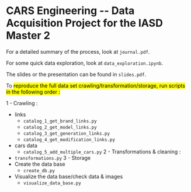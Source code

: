 # CARS Engineering -- Data Acquisition Project for the IASD Master 2

For a detailed summary of the process, look at `journal.pdf`.

For some quick data exploration, look at `data_exploration.ipynb`.

The slides or the presentation can be found in `slides.pdf`.

To <mark>reproduce the full data set crawling/transformation/storage<mark>, run scripts in the following order :

1 - Crawling :
  - links 
    - `catalog_1_get_brand_links.py`
    - `catalog_2_get_model_links.py`
    - `catalog_3_get_generation_links.py`
    - `catalog_4_get_modification_links.py`
  - cars data
    - `catalog_5_add_multiple_cars.py`
2 - Transformations & cleaning :
  - `transformations.py`
3 - Storage
  - Create the data base
    - `create_db.py`
  - Visualize the data base/check data & images
    - `visualize_data_base.py`
